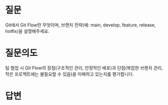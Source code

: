 # 질문
Git에서 Git Flow란 무엇이며, 브랜치 전략(예: main, develop, feature, release, hotfix)을 설명해주세요.

# 질문의도
팀 협업 시 Git Flow의 장점(구조적인 관리, 안정적인 배포)과 단점(복잡한 브랜치 관리, 작은 프로젝트에는 불필요할 수 있음)을 이해하고 있는지를 평가합니다.

# 답변
